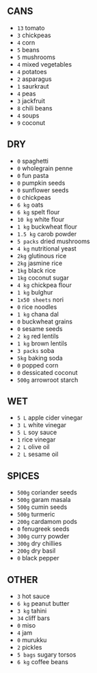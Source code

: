 ## CANS

- `13` tomato
- `3` chickpeas
- `4` corn
- `5` beans
- `5` mushrooms
- `4` mixed vegetables
- `4` potatoes
- `2` asparagus
- `1` saurkraut
- `4` peas
- `3` jackfruit
- `8` chili beans
- `4` soups
- `9` coconut

## DRY

- `0` spaghetti
- `0` wholegrain penne
- `0` fun pasta
- `0` pumpkin seeds
- `0` sunflower seeds
- `0` chickpeas
- `6 kg` oats
- `6 kg` spelt flour
- `10 kg` white flour
- `1 kg` buckwheat flour
- `1.5 kg` carob powder
- `5 packs` dried mushrooms
- `4 kg` nutritional yeast
- `2kg` glutinous rice
- `2kg` jasmine rice
- `1kg` black rice
- `1kg` coconut sugar
- `4 kg` chickpea flour
- `1 kg` bulghur 
- `1x50 sheets` nori
- `0` rice noodles
- `1 kg` chana dal
- `0` buckwheat grains
- `0` sesame seeds
- `2 kg` red lentils
- `1 kg` brown lentils
- `3 packs` soba
- `5kg` baking soda
- `0` popped corn
- `0` dessicated coconut
- `500g` arrowroot starch

## WET

- `5 L` apple cider vinegar
- `3 L` white vinegar
- `5 L` soy sauce
- `1` rice vinegar
- `2 L` olive oil
- `2 L` sesame oil

## SPICES

- `500g` coriander seeds
- `500g` garam masala
- `500g` cumin seeds
- `500g` turmeric
- `200g` cardamom pods
- `0` fenugreek seeds
- `300g` curry powder
- `300g` dry chillies
- `200g` dry basil
- `0` black pepper

## OTHER

- `3` hot sauce
- `6 kg` peanut butter
- `3 kg` tahini
- `34` cliff bars
- `0` miso
- `4` jam
- `0` murukku
- `2` pickles
- `5 bags` sugary torsos
- `6 kg` coffee beans
